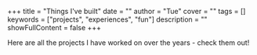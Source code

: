 +++
title = "Things I've built"
date = ""
author = "Tue"
cover = ""
tags = []
keywords = ["projects", "experiences", "fun"]
description = ""
showFullContent = false
+++

Here are all the projects I have worked on over the years - check them out!